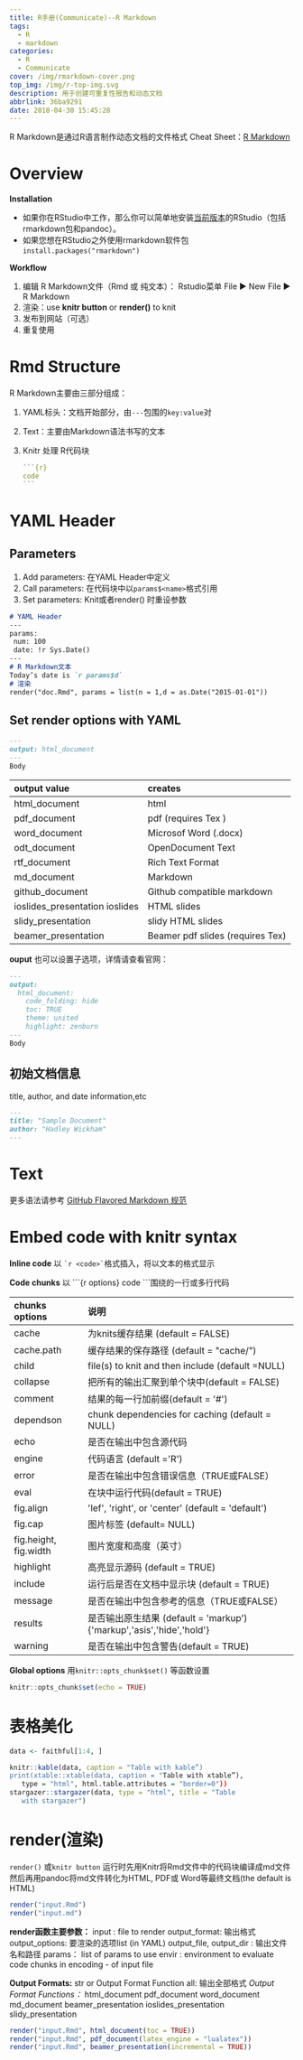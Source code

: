 ```yaml
---
title: R手册(Communicate)--R Markdown
tags:
  - R
  - markdown
categories:
  - R
  - Communicate
cover: /img/rmarkdown-cover.png
top_img: /img/r-top-img.svg
description: 用于创建可重复性报告和动态文档
abbrlink: 36ba9291
date: 2018-04-30 15:45:28
---
```


R Markdown是通过R语言制作动态文档的文件格式
 Cheat Sheet：[R Markdown](https://rstudio.com/wp-content/uploads/2015/03/rmarkdown-reference.pdf)

<!-- more -->

# Overview

**Installation**

- 如果你在RStudio中工作，那么你可以简单地安装[当前版本](http://www.rstudio.com/ide/download/preview)的RStudio（包括rmarkdown包和pandoc）。
- 如果您想在RStudio之外使用rmarkdown软件包
`install.packages("rmarkdown")`


**Workflow**

1. 编辑 R Markdown文件（Rmd 或 纯文本）：
 Rstudio菜单 File ▶ New File ▶ R Markdown
2. 渲染：use **knitr button** or **render()** to knit
3. 发布到网站（可选）
4. 重复使用

# Rmd Structure

R Markdown主要由三部分组成： 
1. YAML标头：文档开始部分，由`---`包围的`key:value`对

2. Text：主要由Markdown语法书写的文本

3. Knitr 处理 R代码块

   ~~~r
   ```{r}
   code
   ```
   ~~~

# YAML Header

## Parameters

1. Add parameters: 在YAML Header中定义
2. Call parameters: 在代码块中以`params$<name>`格式引用
3. Set parameters: Knit或者render() 时重设参数

```markdown
# YAML Header
---
params:
 num: 100
 date: !r Sys.Date()
---
# R Markdown文本
Today’s date is `r params$d`
# 渲染
render("doc.Rmd", params = list(n = 1,d = as.Date("2015-01-01"))
```

## Set render options with YAML

```markdown
---
output: html_document
---
Body
```

output value| creates
:------|:------
html_document |html
pdf_document |pdf (requires Tex )
word_document |Microsof Word (.docx)
odt_document |OpenDocument Text
rtf_document |Rich Text Format
md_document |Markdown
github_document |Github compatible markdown
ioslides_presentation ioslides |HTML slides
slidy_presentation |slidy HTML slides
beamer_presentation |Beamer pdf slides (requires Tex)

**ouput** 也可以设置子选项，详情请查看官网：
```markdown
---
output: 
  html_document:
    code_folding: hide
    toc: TRUE
    theme: united
    highlight: zenburn
---
Body
```

## 初始文档信息 

title, author, and date information,etc

```markdown
---
title: "Sample Document"
author: "Hadley Wickham"
---
```

# Text

更多语法请参考 [GitHub Flavored Markdown 规范](/posts/GitHub-Flavored-Markdown-Spec/)

# Embed code with knitr syntax

**Inline code**
以 `` `r <code>` ``格式插入，将以文本的格式显示

**Code chunks**
以 \`\`\`{r options}  code  \`\`\`围绕的一行或多行代码

chunks options	|说明
:------|:------
cache |为knits缓存结果 (default = FALSE)
cache.path |缓存结果的保存路径 (default = "cache/")
child|file(s) to knit and then include (default =NULL)
collapse| 把所有的输出汇聚到单个块中(default = FALSE)
comment|结果的每一行加前缀(default = '#')
dependson |chunk dependencies for caching (default = NULL) 
echo	|是否在输出中包含源代码
engine| 代码语言 (default ='R')
error	|是否在输出中包含错误信息（TRUE或FALSE）
eval | 在块中运行代码(default = TRUE)
fig.align | 'lef', 'right', or 'center' (default = 'default')
fig.cap |图片标签 (default= NULL)
fig.height, fig.width|图片宽度和高度（英寸）
highlight |高亮显示源码 (default = TRUE)
include | 运行后是否在文档中显示块 (default = TRUE)
message	|是否在输出中包含参考的信息（TRUE或FALSE）
results	|是否输出原生结果 (default = 'markup'){'markup','asis','hide','hold'}
warning	|是否在输出中包含警告(default = TRUE)

**Global options**
用`knitr::opts_chunk$set()` 等函数设置

```r
knitr::opts_chunk$set(echo = TRUE)
```

# 表格美化

```r
data <- faithful[1:4, ]

knitr::kable(data, caption = "Table with kable”)
print(xtable::xtable(data, caption = "Table with xtable”),
   type = "html", html.table.attributes = "border=0")) 
stargazer::stargazer(data, type = "html", title = "Table
   with stargazer")
```

# render(渲染)

`render()` 或`knitr button`
运行时先用Knitr将Rmd文件中的代码块编译成md文件
然后再用pandoc将md文件转化为HTML, PDF或 Word等最终文档(the default is HTML)

```r
render("input.Rmd")
render("input.md")
```

**render函数主要参数：**
input : file to render
output_format: 输出格式
output_options: 要渲染的选项list (in YAML)
output_file, output_dir : 输出文件名和路径
params： list of params to use
envir : environment to evaluate code chunks in
encoding - of input file

**Output Formats:** str or Output Format Function
all: 输出全部格式
*Output Format Functions：*
html_document
pdf_document
word_document
md_document
beamer_presentation
ioslides_presentation
slidy_presentation

```r
render("input.Rmd", html_document(toc = TRUE))
render("input.Rmd", pdf_document(latex_engine = "lualatex"))
render("input.Rmd", beamer_presentation(incremental = TRUE))
```
